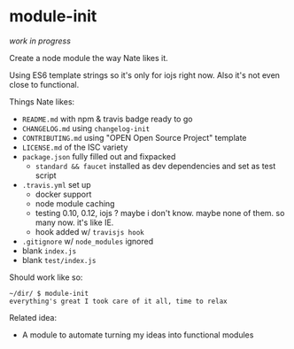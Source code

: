 # module-init

*work in progress*

Create a node module the way Nate likes it.

Using ES6 template strings so it's only for iojs right now. Also it's not even close to functional.

Things Nate likes:

* `README.md` with npm & travis badge ready to go
* `CHANGELOG.md` using `changelog-init`
* `CONTRIBUTING.md` using "OPEN Open Source Project" template
* `LICENSE.md` of the ISC variety
* `package.json` fully filled out and fixpacked
  * `standard && faucet` installed as dev dependencies and set as test script
* `.travis.yml` set up
  * docker support
  * node module caching
  * testing 0.10, 0.12, iojs ? maybe i don't know. maybe none of them. so many now. it's like IE.
  * hook added w/ `travisjs hook`
* `.gitignore` w/ `node_modules` ignored
* blank `index.js`
* blank `test/index.js`

Should work like so:

```
~/dir/ $ module-init
everything's great I took care of it all, time to relax
```

Related idea:

* A module to automate turning my ideas into functional modules
